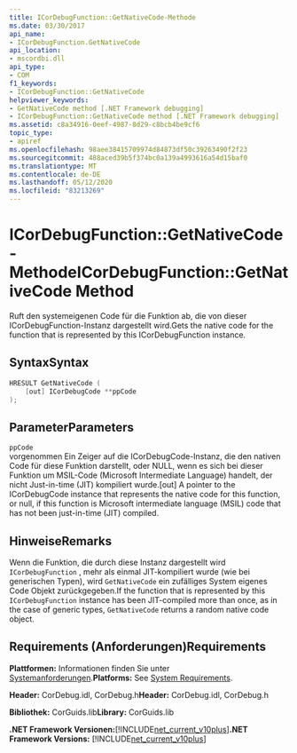 ```yaml
---
title: ICorDebugFunction::GetNativeCode-Methode
ms.date: 03/30/2017
api_name:
- ICorDebugFunction.GetNativeCode
api_location:
- mscordbi.dll
api_type:
- COM
f1_keywords:
- ICorDebugFunction::GetNativeCode
helpviewer_keywords:
- GetNativeCode method [.NET Framework debugging]
- ICorDebugFunction::GetNativeCode method [.NET Framework debugging]
ms.assetid: c8a34916-0eef-4987-8d29-c8bcb4be9cf6
topic_type:
- apiref
ms.openlocfilehash: 98aee38415709974d84873df50c39263490f2f23
ms.sourcegitcommit: 488aced39b5f374bc0a139a4993616a54d15baf0
ms.translationtype: MT
ms.contentlocale: de-DE
ms.lasthandoff: 05/12/2020
ms.locfileid: "83213269"
---
```

# <a name="icordebugfunctiongetnativecode-method"></a><span data-ttu-id="8291d-102">ICorDebugFunction::GetNativeCode-Methode</span><span class="sxs-lookup"><span data-stu-id="8291d-102">ICorDebugFunction::GetNativeCode Method</span></span>
<span data-ttu-id="8291d-103">Ruft den systemeigenen Code für die Funktion ab, die von dieser ICorDebugFunction-Instanz dargestellt wird.</span><span class="sxs-lookup"><span data-stu-id="8291d-103">Gets the native code for the function that is represented by this ICorDebugFunction instance.</span></span>  
  
## <a name="syntax"></a><span data-ttu-id="8291d-104">Syntax</span><span class="sxs-lookup"><span data-stu-id="8291d-104">Syntax</span></span>  
  
```cpp  
HRESULT GetNativeCode (  
    [out] ICorDebugCode **ppCode  
);  
```  
  
## <a name="parameters"></a><span data-ttu-id="8291d-105">Parameter</span><span class="sxs-lookup"><span data-stu-id="8291d-105">Parameters</span></span>  
 `ppCode`  
 <span data-ttu-id="8291d-106">vorgenommen Ein Zeiger auf die ICorDebugCode-Instanz, die den nativen Code für diese Funktion darstellt, oder NULL, wenn es sich bei dieser Funktion um MSIL-Code (Microsoft Intermediate Language) handelt, der nicht Just-in-time (JIT) kompiliert wurde.</span><span class="sxs-lookup"><span data-stu-id="8291d-106">[out] A pointer to the ICorDebugCode instance that represents the native code for this function, or null, if this function is Microsoft intermediate language (MSIL) code that has not been just-in-time (JIT) compiled.</span></span>  
  
## <a name="remarks"></a><span data-ttu-id="8291d-107">Hinweise</span><span class="sxs-lookup"><span data-stu-id="8291d-107">Remarks</span></span>  
 <span data-ttu-id="8291d-108">Wenn die Funktion, die durch diese Instanz dargestellt wird `ICorDebugFunction` , mehr als einmal JIT-kompiliert wurde (wie bei generischen Typen), wird `GetNativeCode` ein zufälliges System eigenes Code Objekt zurückgegeben.</span><span class="sxs-lookup"><span data-stu-id="8291d-108">If the function that is represented by this `ICorDebugFunction` instance has been JIT-compiled more than once, as in the case of generic types, `GetNativeCode` returns a random native code object.</span></span>  
  
## <a name="requirements"></a><span data-ttu-id="8291d-109">Requirements (Anforderungen)</span><span class="sxs-lookup"><span data-stu-id="8291d-109">Requirements</span></span>  
 <span data-ttu-id="8291d-110">**Plattformen:** Informationen finden Sie unter [Systemanforderungen](../../get-started/system-requirements.md).</span><span class="sxs-lookup"><span data-stu-id="8291d-110">**Platforms:** See [System Requirements](../../get-started/system-requirements.md).</span></span>  
  
 <span data-ttu-id="8291d-111">**Header:** CorDebug.idl, CorDebug.h</span><span class="sxs-lookup"><span data-stu-id="8291d-111">**Header:** CorDebug.idl, CorDebug.h</span></span>  
  
 <span data-ttu-id="8291d-112">**Bibliothek:** CorGuids.lib</span><span class="sxs-lookup"><span data-stu-id="8291d-112">**Library:** CorGuids.lib</span></span>  
  
 <span data-ttu-id="8291d-113">**.NET Framework Versionen:**[!INCLUDE[net_current_v10plus](../../../../includes/net-current-v10plus-md.md)]</span><span class="sxs-lookup"><span data-stu-id="8291d-113">**.NET Framework Versions:** [!INCLUDE[net_current_v10plus](../../../../includes/net-current-v10plus-md.md)]</span></span>
